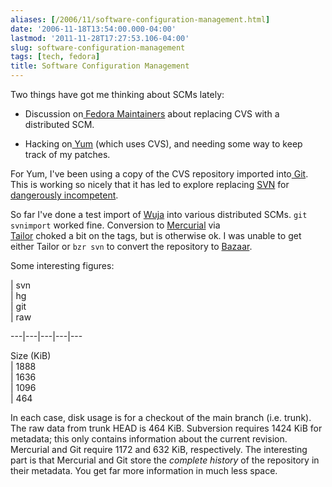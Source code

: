 ```yaml
---
aliases: [/2006/11/software-configuration-management.html]
date: '2006-11-18T13:54:00.000-04:00'
lastmod: '2011-11-28T17:27:53.106-04:00'
slug: software-configuration-management
tags: [tech, fedora]
title: Software Configuration Management
---
```


Two things have got me thinking about SCMs lately:  

  

  * Discussion on[ Fedora Maintainers](https://www.redhat.com/archives/fedora-maintainers/2006-November/thread.html) about replacing CVS with a distributed SCM.
  

  * Hacking on[ Yum](http://linux.duke.edu/projects/yum/) (which uses CVS), and needing some way to keep track of my patches.
  
  
For Yum, I've been using a copy of the CVS repository imported into[
Git](http://git.or.cz/). This is working so nicely that it has led to explore
replacing [SVN](http://subversion.tigris.org) for[ dangerously
incompetent](http://dangerouslyinc.com).  
  
So far I've done a test import of [Wuja](http://www.dangerouslyinc.com/wuja)
into various distributed SCMs. `git svnimport` worked fine. Conversion to
[Mercurial](http://www.selenic.com/mercurial) via  
[Tailor](http://www.darcs.net/DarcsWiki/Tailor) choked a bit on the tags, but
is otherwise ok. I was unable to get either Tailor or `bzr svn` to convert the
repository to [Bazaar](http://www.bazaar-vcs.org).  
  
Some interesting figures:  
  
  
  
| svn  
| hg  
| git  
| raw  
  
---|---|---|---|---  
  
  
Size (KiB)  
| 1888  
| 1636  
| 1096  
| 464  
  
  
  
In each case, disk usage is for a checkout of the main branch (i.e. trunk).
The raw data from trunk HEAD is 464 KiB. Subversion requires 1424 KiB for
metadata; this only contains information about the current revision. Mercurial
and Git require 1172 and 632 KiB, respectively. The interesting part is that
Mercurial and Git store the _complete history_ of the repository in their
metadata. You get far more information in much less space.


